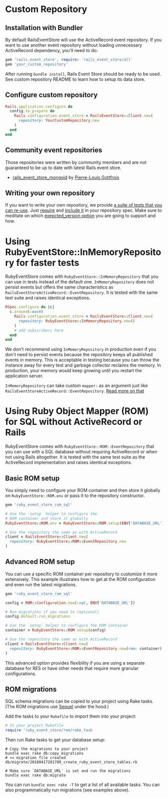 # Custom Repository

## Installation with Bundler

By default RailsEventStore will use the ActiveRecord event repository. If you want to use another event repository without loading unnecessary ActiveRecord dependency, you'll need to do:

```ruby
gem 'rails_event_store', require: 'rails_event_store/all'
gem 'your_custom_repository'
```

After running `bundle install`, Rails Event Store should be ready to be used.
See custom repository README to learn how to setup its data store.

## Configure custom repository

```ruby
Rails.application.configure do
  config.to_prepare do
    Rails.configuration.event_store = RailsEventStore::Client.new(
      repository: YourCustomRepository.new
    )
  end
end
```

## Community event repositories

Those repositories were written by community members and are not guaranteed to be up to date with latest Rails event store.

* [rails\_event\_store\_mongoid](https://github.com/gottfrois/rails_event_store_mongoid) by [Pierre-Louis Gottfrois](https://github.com/gottfrois)

## Writing your own repository

If you want to write your own repository, we provide [a suite of tests that you can re-use](https://github.com/RailsEventStore/rails_event_store/blob/master/ruby_event_store/lib/ruby_event_store/spec/event_repository_lint.rb). Just [require](https://github.com/RailsEventStore/rails_event_store/blob/a6ffb8a535373023296222bbbb5dd6ee131a6792/rails_event_store_active_record/spec/event_repository_spec.rb#L3) and [include it](https://github.com/RailsEventStore/rails_event_store/blob/a6ffb8a535373023296222bbbb5dd6ee131a6792/rails_event_store_active_record/spec/event_repository_spec.rb#L26) in your repository spec. Make sure to meditate on which [exepcted_version option](/docs/expected_version/) you are going to support and how.

# Using RubyEventStore::InMemoryRepository for faster tests

RubyEventStore comes with `RubyEventStore::InMemoryRepository` that you can use in tests instead of the default one. `InMemoryRepository` does not persist events but offers the same characteristics as `RailsEventStoreActiveRecord::EventRepository`. It is tested with the same test suite and raises identical exceptions.

```ruby
RSpec.configure do |c|
  c.around(:each)
    Rails.configuration.event_store = RailsEventStore::Client.new(
      repository: RubyEventStore::InMemoryRepository.new()
    )
    # add subscribers here
  end
end
```

We don't recommend using `InMemoryRepository` in production even if you don't need to persist events because the repository keeps all published events in memory. This is acceptable in testing because you can throw the instance away for every test and garbage collector reclaims the memory. In production, your memory would keep growing until you restart the application server.

`InMemoryRepository` can take custom `mapper:` as an argument just like `RailsEventStoreActiveRecord::EventRepository`. [Read more on that](/docs/mapping_serialization/)

# Using Ruby Object Mapper (ROM) for SQL without ActiveRecord or Rails

RubyEventStore comes with `RubyEventStore::ROM::EventRepository` that you can use with a SQL database without requiring ActiveRecord or when not using Rails altogether. It is tested with the same test suite as the ActiveRecord implementation and raises identical exceptions.

## Basic ROM setup

You simply need to configure your ROM container and then store it globally on `RubyEventStore::ROM.env` or pass it to the repository constructor.

```ruby
gem 'ruby_event_store_rom_sql'

# Use the `setup` helper to configure the
# ROM container and store it globally
RubyEventStore::ROM.env = RubyEventStore::ROM.setup(ENV['DATABASE_URL'])

# Use the repository the same as with ActiveRecord
client = RailsEventStore::Client.new(
  repository: RubyEventStore::ROM::EventRepository.new
)
```

## Advanced ROM setup

You can use a specific ROM container per repository to customize it more extensively. This example illustrates how to get at the ROM configuration and even run the latest migrations.

```ruby
gem 'ruby_event_store_rom_sql'

config = ROM::Configuration.new(:sql, ENV['DATABASE_URL'])

# Run migrations if you need to (optional)
config.default.run_migrations

# Use the `setup` helper to configure the ROM container
container = RubyEventStore::ROM.setup(config)

# Use the repository the same as with ActiveRecord
client = RailsEventStore::Client.new(
  repository: RubyEventStore::ROM::EventRepository.new(rom: container)
)
```

This advanced option provides flexibility if you are using a separate database for RES or have other needs that require more granular configurations.

## ROM migrations

SQL schema migrations can be copied to your project using Rake tasks. (The ROM migrations use [Sequel]() under the hood.)

Add the tasks to your `Rakefile` to import them into your project:

```ruby
# In your project Rakefile
require 'ruby_event_store/rom/rake_task
```

Then run Rake tasks to get your database setup:

```shell
# Copy the migrations to your project
bundle exec rake db:copy_migrations
# <= migration file created db/migrate/20180417201709_create_ruby_event_store_tables.rb

# Make sure `DATABASE_URL` is set and run the migrations
bundle exec rake db:migrate
```

You can run `bundle exec rake -T` to get a list of all available tasks. You can also programmatically run migrations (see examples above).
